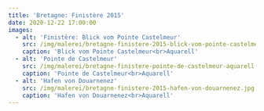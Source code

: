 ```yaml
---
title: 'Bretagne: Finistère 2015'
date: 2020-12-22 17:00:00
images:
  - alt: 'Finistère: Blick vom Pointe Castelmeur'
    src: /img/malerei/bretagne-finistere-2015-blick-vom-pointe-castelmeur-aquarell.jpg
    caption: 'Blick vom Pointe Castelmeur<br>Aquarell'
  - alt: 'Pointe de Castelmeur'
    src: /img/malerei/bretagne-finistere-pointe-de-castelmeur-aquarell.jpg
    caption: 'Pointe de Castelmeur<br>Aquarell'
  - alt: 'Hafen von Douarnenez'
    src: /img/malerei/bretagne-finistere-2015-hafen-von-douarnenez.jpg
    caption: 'Hafen von Douarnenez<br>Aquarell'
---
```

